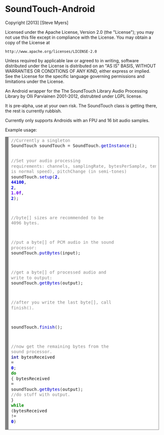 SoundTouch-Android
==================
Copyright [2013] [Steve Myers]

Licensed under the Apache License, Version 2.0 (the "License");
you may not use this file except in compliance with the License.
You may obtain a copy of the License at

    http://www.apache.org/licenses/LICENSE-2.0

Unless required by applicable law or agreed to in writing, software
distributed under the License is distributed on an "AS IS" BASIS,
WITHOUT WARRANTIES OR CONDITIONS OF ANY KIND, either express or implied.
See the License for the specific language governing permissions and
limitations under the License.

An Android wrapper for the The SoundTouch Library Audio Processing Library by Olli Parviainen 2001-2012,
distrubted under LGPL license.

It is pre-alpha, use at your own risk. The SoundTouch class is getting there, the rest is currently rubbish.

Currently only supports Androids with an FPU and 16 bit audio samples.

Example usage:

<div style="background: #ffffff; overflow:auto;width:auto;border:solid gray;border-width:.1em .1em .1em .8em;padding:.2em .6em;"><pre style="margin: 0; line-height: 125%"><span style="color: #888888">//Currently a singleton</span>
SoundTouch soundTouch <span style="color: #333333">=</span> SoundTouch<span style="color: #333333">.</span><span style="color: #0000CC">getInstance</span><span style="color: #333333">();</span>

<span style="color: #888888">//Set your audio processing requirements: channels, samplingRate, bytesPerSample, tempoChange (1.0 is normal speed), pitchChange (in semi-tones)</span>
soundTouch<span style="color: #333333">.</span><span style="color: #0000CC">setup</span><span style="color: #333333">(</span><span style="color: #0000DD; font-weight: bold">2</span><span style="color: #333333">,</span> <span style="color: #0000DD; font-weight: bold">44100</span><span style="color: #333333">,</span> <span style="color: #0000DD; font-weight: bold">2</span><span style="color: #333333">,</span> <span style="color: #6600EE; font-weight: bold">1.0f</span><span style="color: #333333">,</span> <span style="color: #0000DD; font-weight: bold">2</span><span style="color: #333333">);</span>

<span style="color: #888888">//byte[] sizes are recommended to be 4096 bytes.</span>

<span style="color: #888888">//put a byte[] of PCM audio in the sound processor:</span>
soundTouch<span style="color: #333333">.</span><span style="color: #0000CC">putBytes</span><span style="color: #333333">(</span>input<span style="color: #333333">);</span>

<span style="color: #888888">//get a byte[] of processed audio and write to output:</span>
soundTouch<span style="color: #333333">.</span><span style="color: #0000CC">getBytes</span><span style="color: #333333">(</span>output<span style="color: #333333">);</span>

<span style="color: #888888">//after you write the last byte[], call finish().</span>

soundTouch<span style="color: #333333">.</span><span style="color: #0000CC">finish</span><span style="color: #333333">();</span>

<span style="color: #888888">//now get the remaining bytes from the sound processor.</span>
<span style="color: #333399; font-weight: bold">int</span> bytesReceived <span style="color: #333333">=</span> <span style="color: #0000DD; font-weight: bold">0</span><span style="color: #333333">;</span>
<span style="color: #008800; font-weight: bold">do</span>
<span style="color: #333333">{</span>
	bytesReceived <span style="color: #333333">=</span> soundTouch<span style="color: #333333">.</span><span style="color: #0000CC">getBytes</span><span style="color: #333333">(</span>output<span style="color: #333333">);</span>
	<span style="color: #888888">//do stuff with output.</span>
<span style="color: #333333">}</span> <span style="color: #008800; font-weight: bold">while</span> <span style="color: #333333">(</span>bytesReceived <span style="color: #333333">!=</span> <span style="color: #0000DD; font-weight: bold">0</span><span style="color: #333333">)</span>
</pre></div>

